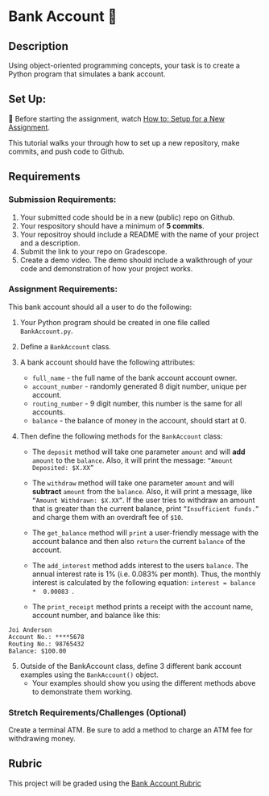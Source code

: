 # Bank Account 🏦

## Description
Using object-oriented programming concepts, your task is to create a Python program that simulates a bank account.

## Set Up:
🚨  Before starting the assignment, watch [How to: Setup for a New Assignment](https://youtu.be/MCbDO8IpqZM).

This tutorial walks your through how to set up a new repository, make commits, and push code to Github.


## Requirements

### Submission Requirements:
1. Your submitted code should be in a new (public) repo on Github.
1. Your respository should have a minimum of **5 commits**.
1. Your repositroy should include a README with the name of your project and a description.
1. Submit the link to your repo on Gradescope.
1. Create a demo video. The demo should include a walkthrough of your code and demonstration of how your project works.


### Assignment Requirements:

This bank account should all a user to do  the following:

1. Your Python program should be created in one file called `BankAccount.py`.

1. Define a `BankAccount` class.

1. A bank account should have the following attributes:
   * `full_name` - the full name of the bank account account owner.
   * `account_number` - randomly generated 8 digit number, unique per account.
   * `routing_number` - 9 digit number, this number is the same for all accounts.
   * `balance` - the balance of money in the account, should start at 0.

4. Then define the following methods for the `BankAccount` class:
   * The `deposit` method will take one parameter `amount` and will **add** `amount` to the `balance`. Also, it will print the message: `“Amount Deposited: $X.XX”`

   * The `withdraw` method will take one parameter `amount` and will **subtract** `amount` from the `balance`. Also, it will print a message, like `“Amount Withdrawn: $X.XX”`. If the user tries to withdraw an amount that is greater than the current balance, print `”Insufficient funds.”` and charge them with an overdraft fee of `$10`.

   * The `get_balance` method will `print` a user-friendly message with the account balance and then also `return` the current `balance` of the account.

   * The `add_interest` method adds interest to the users `balance`. The annual interest rate is 1% (i.e. 0.083% per month). Thus, the monthly interest is calculated by the following equation: `interest = balance *  0.00083 `.

   * The `print_receipt` method prints a receipt with the account name, account number, and balance like this:
```
Joi Anderson
Account No.: ****5678
Routing No.: 98765432
Balance: $100.00
```

5. Outside of the BankAccount class, define 3 different bank account examples using the `BankAccount()` object.
   *  Your examples should show you using the different methods above to demonstrate them working.


### Stretch Requirements/Challenges (Optional)
Create a terminal ATM. Be sure to add a method to charge an ATM fee for withdrawing money.

## Rubric
This project will be graded using the [Bank Account Rubric](https://docs.google.com/document/d/1Imm_hjdENa3O2KE-VaFWVAalNp35VJ8TzC_d1UJa07w/edit?usp=sharing/copy)
